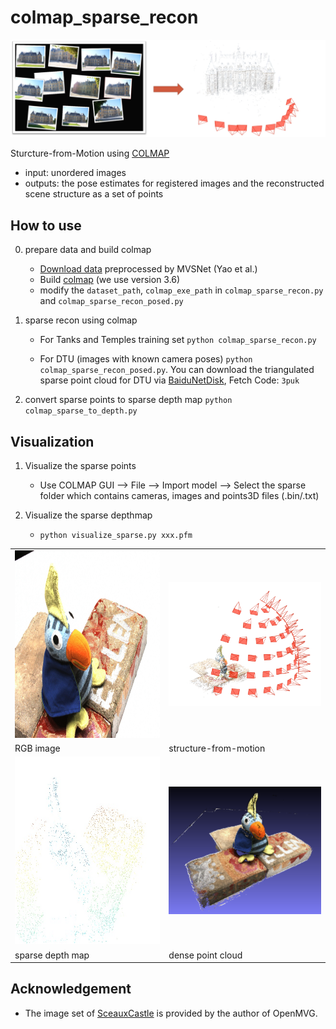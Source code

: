 # colmap_sparse_recon
<img src="images/sfm_castle.png">

Sturcture-from-Motion using [COLMAP](https://colmap.github.io/index.html)

* input: unordered images
* outputs: the pose estimates for registered images and the reconstructed scene structure as a set of points

## How to use
0. prepare data and build colmap
   + [Download data](https://github.com/YoYo000/MVSNet#download) preprocessed by MVSNet (Yao et al.)
   + Build [colmap](https://github.com/colmap/colmap/tree/3.6) (we use version 3.6)
   + modify the `dataset_path`, `colmap_exe_path` in `colmap_sparse_recon.py` and `colmap_sparse_recon_posed.py`

1. sparse recon using colmap
   + For Tanks and Temples training set
     `python colmap_sparse_recon.py`

   + For DTU (images with known camera poses)
     `python colmap_sparse_recon_posed.py`. 
     You can download the triangulated sparse point cloud for DTU via [BaiduNetDisk](https://pan.baidu.com/s/1FOtDwFgo8CZzNn1_PTBjjw), Fetch Code: `3puk`

2. convert sparse points to sparse depth map
   `python colmap_sparse_to_depth.py`

## Visualization
1. Visualize the sparse points
   + Use COLMAP GUI --> File --> Import model --> Select the sparse folder which contains cameras, images and points3D files (.bin/.txt)

2. Visualize the sparse depthmap
   + `python visualize_sparse.py xxx.pfm`


 <table align="center">
  <tr>
    <td><img src="images/scan4_vid11.jpg" width="400" height="300"></td>
    <td><img src="images/scan4_sparse_points.png" width="400"></td>
  </tr>
  <tr>
    <td>RGB image</td>
    <td>structure-from-motion</td>
  </tr>  <tr>
    <td><img src="images/scan4_vid11_sparse_depth.jpg" width="400" height="300"></td>
    <td><img src="images/scan4_fused_ply.png" width="400"></td>
  </tr>
  <tr>
    <td>sparse depth map</td>
    <td>dense point cloud</td>
  </tr>
</table>

## Acknowledgement
   + The image set of [SceauxCastle](https://github.com/openMVG/ImageDataset_SceauxCastle) is provided by the author of OpenMVG.
